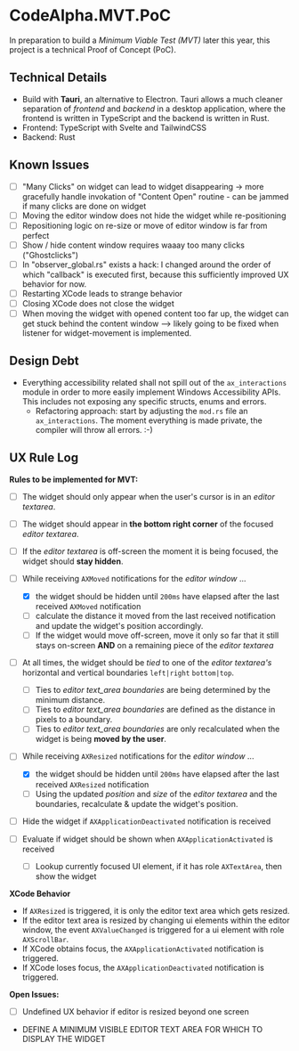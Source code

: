 # CodeAlpha.MVT.PoC

In preparation to build a _Minimum Viable Test (MVT)_ later this year, this project is a technical Proof of Concept (PoC).

## Technical Details

- Build with **Tauri**, an alternative to Electron. Tauri allows a much cleaner separation of _frontend_ and _backend_ in a desktop application, where the frontend is written in TypeScript and the backend is written in Rust.
- Frontend: TypeScript with Svelte and TailwindCSS
- Backend: Rust

## Known Issues

- [ ] "Many Clicks" on widget can lead to widget disappearing -> more gracefully handle invokation of "Content Open" routine - can be jammed if many clicks are done on widget
- [ ] Moving the editor window does not hide the widget while re-positioning
- [ ] Repositioning logic on re-size or move of editor window is far from perfect
- [ ] Show / hide content window requires waaay too many clicks ("Ghostclicks")
- [ ] In "observer_global.rs" exists a hack: I changed around the order of which "callback" is executed first, because this sufficiently improved UX behavior for now.
- [ ] Restarting XCode leads to strange behavior
- [ ] Closing XCode does not close the widget
- [ ] When moving the widget with opened content too far up, the widget can get stuck behind the content window --> likely going to be fixed when listener for widget-movement is implemented.

## Design Debt

- Everything accessibility related shall not spill out of the `ax_interactions` module in order to more easily implement Windows Accessibility APIs. This includes not exposing any specific structs, enums and errors.
  - Refactoring approach: start by adjusting the `mod.rs` file an `ax_interactions`. The moment everything is made private, the compiler will throw all errors. :-)

## UX Rule Log

**Rules to be implemented for MVT:**

- [ ] The widget should only appear when the user's cursor is in an _editor textarea_.
- [ ] The widget should appear in **the bottom right corner** of the focused _editor textarea_.
- [ ] If the _editor textarea_ is off-screen the moment it is being focused, the widget should **stay hidden**.
- [ ] While receiving `AXMoved` notifications for the _editor window_ ...

  - [x] the widget should be hidden until `200ms` have elapsed after the last received `AXMoved` notification
  - [ ] calculate the distance it moved from the last received notification and update the widget's position accordingly.
  - [ ] If the widget would move off-screen, move it only so far that it still stays on-screen **AND** on a remaining piece of the _editor textarea_

- [ ] At all times, the widget should be _tied_ to one of the _editor textarea's_ horizontal and vertical boundaries `left|right` `bottom|top`.
  - [ ] Ties to _editor text_area boundaries_ are being determined by the minimum distance.
  - [ ] Ties to _editor text_area boundaries_ are defined as the distance in pixels to a boundary.
  - [ ] Ties to _editor text_area boundaries_ are only recalculated when the widget is being **moved by the user**.
- [ ] While receiving `AXResized` notifications for the _editor window_ ...

  - [x] the widget should be hidden until `200ms` have elapsed after the last received `AXResized` notification
  - [ ] Using the updated _position_ and _size_ of the _editor textarea_ and the boundaries, recalculate & update the widget's position.

- [ ] Hide the widget if `AXApplicationDeactivated` notification is received
- [ ] Evaluate if widget should be shown when `AXApplicationActivated` is received
  - [ ] Lookup currently focused UI element, if it has role `AXTextArea`, then show the widget

**XCode Behavior**

- If `AXResized` is triggered, it is only the editor text area which gets resized.
- If the editor text area is resized by changing ui elements within the editor window, the event `AXValueChanged` is triggered for a ui element with role `AXScrollBar`.
- If XCode obtains focus, the `AXApplicationActivated` notification is triggered.
- If XCode loses focus, the `AXApplicationDeactivated` notification is triggered.

**Open Issues:**

- [ ] Undefined UX behavior if editor is resized beyond one screen

- DEFINE A MINIMUM VISIBLE EDITOR TEXT AREA FOR WHICH TO DISPLAY THE WIDGET
